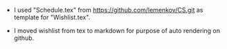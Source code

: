 
* I used "Schedule.tex" from https://github.com/lemenkov/CS.git
  as template for "Wishlist.tex".

* I moved wishlist from tex to markdown for purpose of
  auto rendering on github.

